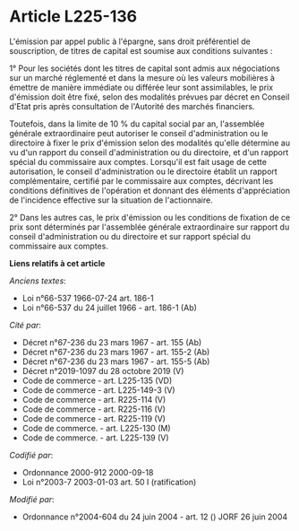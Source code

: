 # Article L225-136

L'émission par appel public à l'épargne, sans droit préférentiel de souscription, de titres de capital est soumise aux
conditions suivantes :

1° Pour les sociétés dont les titres de capital sont admis aux négociations sur un marché réglementé et dans la mesure où les
valeurs mobilières à émettre de manière immédiate ou différée leur sont assimilables, le prix d'émission doit être fixé,
selon des modalités prévues par décret en Conseil d'Etat pris après consultation de l'Autorité des marchés financiers.

Toutefois, dans la limite de 10 % du capital social par an, l'assemblée générale extraordinaire peut autoriser le conseil
d'administration ou le directoire à fixer le prix d'émission selon des modalités qu'elle détermine au vu d'un rapport du
conseil d'administration ou du directoire, et d'un rapport spécial du commissaire aux comptes. Lorsqu'il est fait usage de
cette autorisation, le conseil d'administration ou le directoire établit un rapport complémentaire, certifié par le
commissaire aux comptes, décrivant les conditions définitives de l'opération et donnant des éléments d'appréciation de
l'incidence effective sur la situation de l'actionnaire.

2° Dans les autres cas, le prix d'émission ou les conditions de fixation de ce prix sont déterminés par l'assemblée générale
extraordinaire sur rapport du conseil d'administration ou du directoire et sur rapport spécial du commissaire aux comptes.

**Liens relatifs à cet article**

_Anciens textes_:

  - Loi n°66-537 1966-07-24 art. 186-1
  - Loi n°66-537 du 24 juillet 1966 - art. 186-1 (Ab)

_Cité par_:

  - Décret n°67-236 du 23 mars 1967 - art. 155 (Ab)
  - Décret n°67-236 du 23 mars 1967 - art. 155-2 (Ab)
  - Décret n°67-236 du 23 mars 1967 - art. 155-5 (Ab)
  - Décret n°2019-1097 du 28 octobre 2019 (V)
  - Code de commerce - art. L225-135 (VD)
  - Code de commerce - art. L225-149-3 (V)
  - Code de commerce - art. R225-114 (V)
  - Code de commerce - art. R225-116 (V)
  - Code de commerce - art. R225-119 (V)
  - Code de commerce. - art. L225-130 (M)
  - Code de commerce. - art. L225-139 (V)

_Codifié par_:

  - Ordonnance 2000-912 2000-09-18
  - Loi n°2003-7 2003-01-03 art. 50 I (ratification)

_Modifié par_:

  - Ordonnance n°2004-604 du 24 juin 2004 - art. 12 () JORF 26 juin 2004
